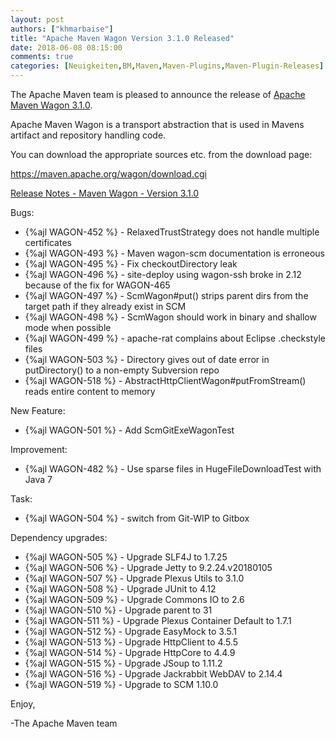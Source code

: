 ```yaml
---
layout: post
authors: ["khmarbaise"]
title: "Apache Maven Wagon Version 3.1.0 Released"
date: 2018-06-08 08:15:00
comments: true
categories: [Neuigkeiten,BM,Maven,Maven-Plugins,Maven-Plugin-Releases]
---
```

The Apache Maven team is pleased to announce the release of 
[Apache Maven Wagon 3.1.0](http://maven.apache.org/wagon/).

Apache Maven Wagon is a transport abstraction that is used in Mavens
artifact and repository handling code.

You can download the appropriate sources etc. from the download page:

https://maven.apache.org/wagon/download.cgi

<!-- more -->

[Release Notes - Maven Wagon - Version 3.1.0](https://issues.apache.org/jira/secure/ReleaseNote.jspa?projectId=12318122&version=12341302)

Bugs:
  
 * {%ajl WAGON-452 %} - RelaxedTrustStrategy does not handle multiple certificates
 * {%ajl WAGON-493 %} - Maven wagon-scm documentation is erroneous
 * {%ajl WAGON-495 %} - Fix checkoutDirectory leak
 * {%ajl WAGON-496 %} - site-deploy using wagon-ssh broke in 2.12 because of the fix for WAGON-465
 * {%ajl WAGON-497 %} - ScmWagon#put() strips parent dirs from the target path if they already exist in SCM
 * {%ajl WAGON-498 %} - ScmWagon should work in binary and shallow mode when possible
 * {%ajl WAGON-499 %} - apache-rat complains about Eclipse .checkstyle files
 * {%ajl WAGON-503 %} - Directory gives out of date error in putDirectory() to a non-empty Subversion repo
 * {%ajl WAGON-518 %} - AbstractHttpClientWagon#putFromStream() reads entire content to memory

New Feature:

 * {%ajl WAGON-501 %} - Add ScmGitExeWagonTest

Improvement:

 * {%ajl WAGON-482 %} - Use sparse files in HugeFileDownloadTest with Java 7

Task:

 * {%ajl WAGON-504 %} - switch from Git-WIP to Gitbox

Dependency upgrades:

 * {%ajl WAGON-505 %} - Upgrade SLF4J to 1.7.25
 * {%ajl WAGON-506 %} - Upgrade Jetty to 9.2.24.v20180105
 * {%ajl WAGON-507 %} - Upgrade Plexus Utils to 3.1.0
 * {%ajl WAGON-508 %} - Upgrade JUnit to 4.12
 * {%ajl WAGON-509 %} - Upgrade Commons IO to 2.6
 * {%ajl WAGON-510 %} - Upgrade parent to 31
 * {%ajl WAGON-511 %} - Upgrade Plexus Container Default to 1.7.1
 * {%ajl WAGON-512 %} - Upgrade EasyMock to 3.5.1
 * {%ajl WAGON-513 %} - Upgrade HttpClient to 4.5.5
 * {%ajl WAGON-514 %} - Upgrade HttpCore to 4.4.9
 * {%ajl WAGON-515 %} - Upgrade JSoup to 1.11.2
 * {%ajl WAGON-516 %} - Upgrade Jackrabbit WebDAV to 2.14.4
 * {%ajl WAGON-519 %} - Upgrade to SCM 1.10.0


Enjoy,

-The Apache Maven team


